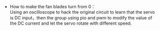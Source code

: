* How to make the fan blades turn from 0：  
Using an oscilloscope to hack the original circuit to learn that the servo is DC input，then the group using pio and pwm to modify the value of the DC current and let the servo rotate with different speed. 